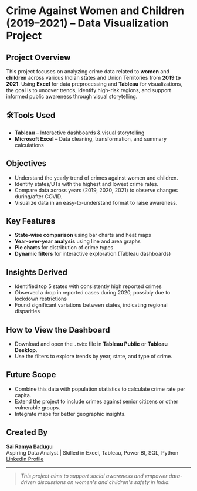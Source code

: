 # Crime Against Women and Children (2019–2021) – Data Visualization Project

## Project Overview

This project focuses on analyzing crime data related to **women** and **children** across various Indian states and Union Territories from **2019 to 2021**. Using **Excel** for data preprocessing and **Tableau** for visualizations, the goal is to uncover trends, identify high-risk regions, and support informed public awareness through visual storytelling.

## 🛠Tools Used

- **Tableau** – Interactive dashboards & visual storytelling
- **Microsoft Excel** – Data cleaning, transformation, and summary calculations

## Objectives

- Understand the yearly trend of crimes against women and children.
- Identify states/UTs with the highest and lowest crime rates.
- Compare data across years (2019, 2020, 2021) to observe changes during/after COVID.
- Visualize data in an easy-to-understand format to raise awareness.

## Key Features

- **State-wise comparison** using bar charts and heat maps
- **Year-over-year analysis** using line and area graphs
- **Pie charts** for distribution of crime types 
- **Dynamic filters** for interactive exploration (Tableau dashboards)

## Insights Derived

- Identified top 5 states with consistently high reported crimes
- Observed a drop in reported cases during 2020, possibly due to lockdown restrictions
- Found significant variations between states, indicating regional disparities

## How to View the Dashboard

- Download and open the `.twbx` file in **Tableau Public** or **Tableau Desktop**.
- Use the filters to explore trends by year, state, and type of crime.

## Future Scope

- Combine this data with population statistics to calculate crime rate per capita.
- Extend the project to include crimes against senior citizens or other vulnerable groups.
- Integrate maps for better geographic insights.

## Created By

**Sai Ramya Badugu**  
Aspiring Data Analyst | Skilled in Excel, Tableau, Power BI, SQL, Python  
[LinkedIn Profile](https://www.linkedin.com/in/sai-ramya-badugu02)

---

> *This project aims to support social awareness and empower data-driven discussions on women's and children's safety in India.*


